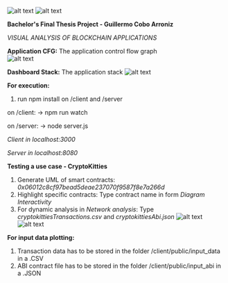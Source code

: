 ![alt text](https://github.com/gulycat1214/tfg-dashboard/blob/master/appDiagrams/upc-tech.png?raw=true)
![alt text](https://github.com/gulycat1214/tfg-dashboard/blob/master/appDiagrams/unsw.png?raw=true)

**Bachelor's Final Thesis Project - Guillermo Cobo Arroniz**

*VISUAL ANALYSIS OF BLOCKCHAIN APPLICATIONS* 

**Application CFG:**
The application control flow graph<br/>
![alt text](https://github.com/gulycat1214/tfg-dashboard/blob/master/appDiagrams/appCFG.png?raw=true)

**Dashboard Stack:**
The application stack
![alt text](https://github.com/gulycat1214/tfg-dashboard/blob/master/appDiagrams/architectureDiagram.png?raw=true)

**For execution:**

1) run npm install on /client and /server

on /client:
  -> npm run watch

on /server:
  -> node server.js

*Client in localhost:3000*

*Server in localhost:8080*

**Testing a use case - CryptoKitties**

1) Generate UML of smart contracts: *0x06012c8cf97bead5deae237070f9587f8e7a266d*
2) Highlight specific contracts: Type contract name in form *Diagram Interactivity*
3) For dynamic analysis in *Network analysis*: Type *cryptokittiesTransactions.csv* and *cryptokittiesAbi.json*
![alt text](https://github.com/gulycat1214/tfg-dashboard/blob/master/appDiagrams/static-dynamic-visual-data-CryptoKitties-zoom.png?raw=true)
![alt text](https://github.com/gulycat1214/tfg-dashboard/blob/master/appDiagrams/static-dynamic-visual-data-CryptoKitties.png?raw=true)

**For input data plotting:**

1) Transaction data has to be stored in the folder /client/public/input_data in a .CSV
2) ABI contract file has to be stored in the folder /client/public/input_abi in a .JSON
